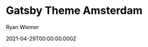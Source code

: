 ---
title: Gatsby Theme Amsterdam
github: https://github.com/ryanwiemer/gatsby-theme-amsterdam
demo: https://amsterdam.netlify.app/
license: MIT
author: Ryan Wiemer
author_link: ''
author_twitter: ryanwiemer
author_github: ryanwiemer
date: 2021-04-29T00:00:00.000Z
ssg:
  - Gatsby
cms:
  - Netlify CMS
css:
  - null
archetype:
  - null
services: null
hosting:
  - Netlify
  - Vercel
description: A Gatsby theme for artists, photographers and other creative folks.
stale: false
disabled: false
disabled_reason: null
draft: false
---